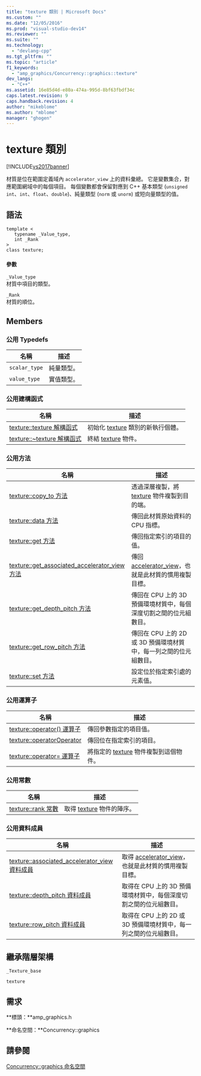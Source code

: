 ```yaml
---
title: "texture 類別 | Microsoft Docs"
ms.custom: ""
ms.date: "12/05/2016"
ms.prod: "visual-studio-dev14"
ms.reviewer: ""
ms.suite: ""
ms.technology: 
  - "devlang-cpp"
ms.tgt_pltfrm: ""
ms.topic: "article"
f1_keywords: 
  - "amp_graphics/Concurrency::graphics::texture"
dev_langs: 
  - "C++"
ms.assetid: 16e85d4d-e80a-474a-995d-8bf63fbdf34c
caps.latest.revision: 9
caps.handback.revision: 4
author: "mikeblome"
ms.author: "mblome"
manager: "ghogen"
---
```

# texture 類別
[!INCLUDE[vs2017banner](../../../assembler/inline/includes/vs2017banner.md)]

材質是位在範圍定義域內 `accelerator_view` 上的資料彙總。  它是變數集合，對應範圍網域中的每個項目。  每個變數都會保留對應到 C\+\+ 基本類型 \(`unsigned int`、`int`、`float`、`double`\)、純量類型 \(`norm` 或 `unorm`\) 或短向量類型的值。  
  
## 語法  
  
```  
template <  
   typename _Value_type,  
   int _Rank  
>  
class texture;  
```  
  
#### 參數  
 `_Value_type`  
 材質中項目的類型。  
  
 `_Rank`  
 材質的順位。  
  
## Members  
  
### 公用 Typedefs  
  
|名稱|描述|  
|--------|--------|  
|`scalar_type`|純量類型。|  
|`value_type`|實值類型。|  
  
### 公用建構函式  
  
|名稱|描述|  
|--------|--------|  
|[texture::texture 解構函式](../Topic/texture::texture%20Constructor.md)|初始化 [texture](../../../parallel/amp/reference/texture-class.md) 類別的新執行個體。|  
|[texture::~texture 解構函式](../Topic/texture::~texture%20Destructor.md)|終結 [texture](../../../parallel/amp/reference/texture-class.md) 物件。|  
  
### 公用方法  
  
|名稱|描述|  
|--------|--------|  
|[texture::copy\_to 方法](../Topic/texture::copy_to%20Method.md)|透過深層複製，將 [texture](../../../parallel/amp/reference/texture-class.md) 物件複製到目的端。|  
|[texture::data 方法](../Topic/texture::data%20Method.md)|傳回此材質原始資料的 CPU 指標。|  
|[texture::get 方法](../Topic/texture::get%20Method.md)|傳回指定索引的項目的值。|  
|[texture::get\_associated\_accelerator\_view 方法](../Topic/texture::get_associated_accelerator_view%20Method.md)|傳回 [accelerator\_view](../../../parallel/amp/reference/accelerator-view-class.md)，也就是此材質的慣用複製目標。|  
|[texture::get\_depth\_pitch 方法](../Topic/texture::get_depth_pitch%20Method.md)|傳回在 CPU 上的 3D 預備環境材質中，每個深度切割之間的位元組數目。|  
|[texture::get\_row\_pitch 方法](../Topic/texture::get_row_pitch%20Method.md)|傳回在 CPU 上的 2D 或 3D 預備環境材質中，每一列之間的位元組數目。|  
|[texture::set 方法](../Topic/texture::set%20Method.md)|設定位於指定索引處的元素值。|  
  
### 公用運算子  
  
|名稱|描述|  
|--------|--------|  
|[texture::operator\(\) 運算子](../Topic/texture::operator\(\)%20Operator.md)|傳回參數指定的項目值。|  
|[texture::operatorOperator](../Topic/texture::operatorOperator.md)|傳回位在指定索引的項目。|  
|[texture::operator\= 運算子](../Topic/texture::operator=%20Operator.md)|將指定的 [texture](../../../parallel/amp/reference/texture-class.md) 物件複製到這個物件。|  
  
### 公用常數  
  
|名稱|描述|  
|--------|--------|  
|[texture::rank 常數](../Topic/texture::rank%20Constant.md)|取得 [texture](../../../parallel/amp/reference/texture-class.md) 物件的陣序。|  
  
### 公用資料成員  
  
|名稱|描述|  
|--------|--------|  
|[texture::associated\_accelerator\_view 資料成員](../Topic/texture::associated_accelerator_view%20Data%20Member.md)|取得 [accelerator\_view](../../../parallel/amp/reference/accelerator-view-class.md)，也就是此材質的慣用複製目標。|  
|[texture::depth\_pitch 資料成員](../Topic/texture::depth_pitch%20Data%20Member.md)|取得在 CPU 上的 3D 預備環境材質中，每個深度切割之間的位元組數目。|  
|[texture::row\_pitch 資料成員](../Topic/texture::row_pitch%20Data%20Member.md)|取得在 CPU 上的 2D 或 3D 預備環境材質中，每一列之間的位元組數目。|  
  
## 繼承階層架構  
 `_Texture_base`  
  
 `texture`  
  
## 需求  
 **標頭：**amp\_graphics.h  
  
 **命名空間：**Concurrency::graphics  
  
## 請參閱  
 [Concurrency::graphics 命名空間](../../../parallel/amp/reference/concurrency-graphics-namespace.md)